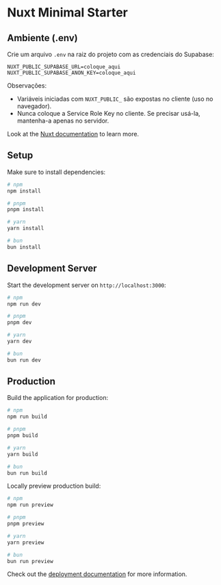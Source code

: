 # Nuxt Minimal Starter

## Ambiente (.env)

Crie um arquivo `.env` na raiz do projeto com as credenciais do Supabase:

```
NUXT_PUBLIC_SUPABASE_URL=coloque_aqui
NUXT_PUBLIC_SUPABASE_ANON_KEY=coloque_aqui
```

Observações:
- Variáveis iniciadas com `NUXT_PUBLIC_` são expostas no cliente (uso no navegador).
- Nunca coloque a Service Role Key no cliente. Se precisar usá-la, mantenha-a apenas no servidor.

Look at the [Nuxt documentation](https://nuxt.com/docs/getting-started/introduction) to learn more.

## Setup

Make sure to install dependencies:

```bash
# npm
npm install

# pnpm
pnpm install

# yarn
yarn install

# bun
bun install
```

## Development Server

Start the development server on `http://localhost:3000`:

```bash
# npm
npm run dev

# pnpm
pnpm dev

# yarn
yarn dev

# bun
bun run dev
```

## Production

Build the application for production:

```bash
# npm
npm run build

# pnpm
pnpm build

# yarn
yarn build

# bun
bun run build
```

Locally preview production build:

```bash
# npm
npm run preview

# pnpm
pnpm preview

# yarn
yarn preview

# bun
bun run preview
```

Check out the [deployment documentation](https://nuxt.com/docs/getting-started/deployment) for more information.

